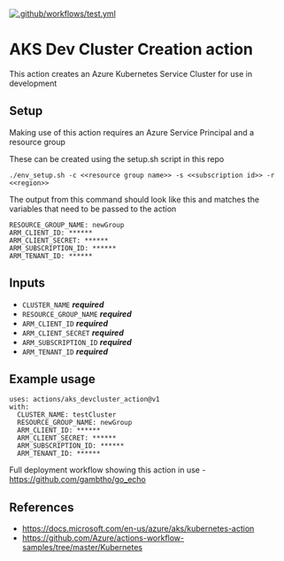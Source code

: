[![.github/workflows/test.yml](https://github.com/gambtho/aks_devcluster_action/actions/workflows/test.yml/badge.svg)](https://github.com/gambtho/aks_devcluster_action/actions/workflows/test.yml)

# AKS Dev Cluster Creation action

This action creates an Azure Kubernetes Service Cluster for use in development

## Setup

Making use of this action requires an Azure Service Principal and a resource group

These can be created using the setup.sh script in this repo

```
./env_setup.sh -c <<resource group name>> -s <<subscription id>> -r <<region>>
```

The output from this command should look like this and matches the variables that need to be passed to the action

```
RESOURCE_GROUP_NAME: newGroup
ARM_CLIENT_ID: ******
ARM_CLIENT_SECRET: ******
ARM_SUBSCRIPTION_ID: ******
ARM_TENANT_ID: ******
```


## Inputs

* `CLUSTER_NAME` ***required***
* `RESOURCE_GROUP_NAME` ***required***
* `ARM_CLIENT_ID` ***required***
* `ARM_CLIENT_SECRET` ***required***
* `ARM_SUBSCRIPTION_ID` ***required***
* `ARM_TENANT_ID` ***required***


## Example usage
```
uses: actions/aks_devcluster_action@v1
with:
  CLUSTER_NAME: testCluster
  RESOURCE_GROUP_NAME: newGroup
  ARM_CLIENT_ID: ******
  ARM_CLIENT_SECRET: ******
  ARM_SUBSCRIPTION_ID: ******
  ARM_TENANT_ID: ******
```

Full deployment workflow showing this action in use - https://github.com/gambtho/go_echo

## References

* https://docs.microsoft.com/en-us/azure/aks/kubernetes-action
* https://github.com/Azure/actions-workflow-samples/tree/master/Kubernetes
